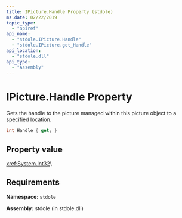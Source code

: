 ```yaml
---
title: IPicture.Handle Property (stdole)
ms.date: 02/22/2019
topic_type:
  - "apiref"
api_name:
  - "stdole.IPicture.Handle"
  - "stdole.IPicture.get_Handle"
api_location:
  - "stdole.dll"
api_type:
  - "Assembly"
---
```

# IPicture.Handle Property

Gets the handle to the picture managed within this picture object to a specified location.

```csharp
int Handle { get; }
```

## Property value

<xref:System.Int32>\

## Requirements

**Namespace:** `stdole`

**Assembly:** stdole (in stdole.dll)
